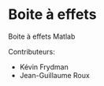 Boite à effets
===============

Boite à effets Matlab

Contributeurs:
- Kévin Frydman
- Jean-Guillaume Roux

